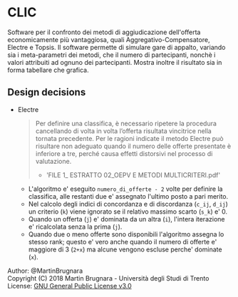 # CLIC

Software per il confronto dei metodi di aggiudicazione dell'offerta economicamente più vantaggiosa, quali Aggregativo-Compensatore, Electre e Topsis.
Il software permette di simulare gare di appalto, variando sia i meta-parametri dei metodi, che il numero di partecipanti, nonchè i valori attribuiti ad ognuno dei partecipanti.
Mostra inoltre il risultato sia in forma tabellare che grafica.


## Design decisions
- Electre

  > Per definire una classifica, è necessario ripetere la procedura cancellando di volta in volta l’offerta risultata vincitrice nella tornata precedente.
  > Per le ragioni indicate il metodo Electre può risultare non adeguato quando il numero delle offerte presentate è inferiore a tre, perché causa effetti distorsivi nel processo di valutazione.  
  > - 'FILE 1_ ESTRATTO 02_OEPV E METODI MULTICRITERI.pdf'

  - L'algoritmo e' eseguito `numero_di_offerte - 2` volte per definire la classifica, alle restanti due e' assegnato l'ultimo posto a pari merito.
  - Nel calcolo degli indici di concordanza e di discordanza (`c_ij`, `d_ij`) un criterio (`k`) viene ignorato se il relativo massimo scarto (`s_k`) e' 0.
  - Quando un offerta (`j`) e' dominata da un altra (`i`), l'intera iterazione e' ricalcolata senza la prima (`j`).
  - Quando due o meno offerte sono disponibili l'algoritmo assegna lo stesso rank;
    questo e' vero anche quando il numero di offerte e' maggiore di 3 (`2+x`)
    ma alcune vengono escluse perche' dominate (`x`).


Author: @MartinBrugnara  
Copyright (C) 2018 Martin Brugnara - Università degli Studi di Trento  
License: [GNU General Public License v3.0](LICENSE)
